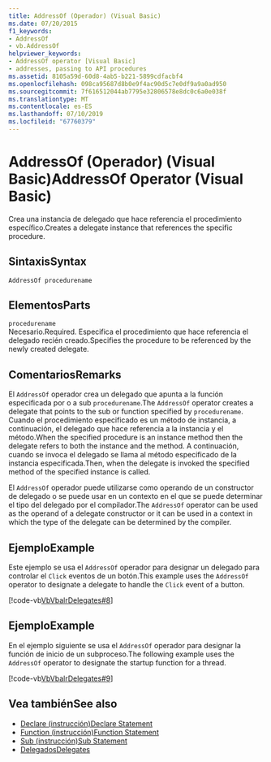 ```yaml
---
title: AddressOf (Operador) (Visual Basic)
ms.date: 07/20/2015
f1_keywords:
- AddressOf
- vb.AddressOf
helpviewer_keywords:
- AddressOf operator [Visual Basic]
- addresses, passing to API procedures
ms.assetid: 8105a59d-60d8-4ab5-b221-5899cdfacbf4
ms.openlocfilehash: 098ca95687d8b0e9f4ac90d5c7e0df9a9a0ad950
ms.sourcegitcommit: 7f616512044ab7795e32806578e8dc0c6a0e038f
ms.translationtype: MT
ms.contentlocale: es-ES
ms.lasthandoff: 07/10/2019
ms.locfileid: "67760379"
---
```

# <a name="addressof-operator-visual-basic"></a><span data-ttu-id="9b0c1-102">AddressOf (Operador) (Visual Basic)</span><span class="sxs-lookup"><span data-stu-id="9b0c1-102">AddressOf Operator (Visual Basic)</span></span>
<span data-ttu-id="9b0c1-103">Crea una instancia de delegado que hace referencia el procedimiento específico.</span><span class="sxs-lookup"><span data-stu-id="9b0c1-103">Creates a delegate instance that references the specific procedure.</span></span>  
  
## <a name="syntax"></a><span data-ttu-id="9b0c1-104">Sintaxis</span><span class="sxs-lookup"><span data-stu-id="9b0c1-104">Syntax</span></span>  
  
```  
AddressOf procedurename  
```  
  
## <a name="parts"></a><span data-ttu-id="9b0c1-105">Elementos</span><span class="sxs-lookup"><span data-stu-id="9b0c1-105">Parts</span></span>  
 `procedurename`  
 <span data-ttu-id="9b0c1-106">Necesario.</span><span class="sxs-lookup"><span data-stu-id="9b0c1-106">Required.</span></span> <span data-ttu-id="9b0c1-107">Especifica el procedimiento que hace referencia el delegado recién creado.</span><span class="sxs-lookup"><span data-stu-id="9b0c1-107">Specifies the procedure to be referenced by the newly created delegate.</span></span>  
  
## <a name="remarks"></a><span data-ttu-id="9b0c1-108">Comentarios</span><span class="sxs-lookup"><span data-stu-id="9b0c1-108">Remarks</span></span>  
 <span data-ttu-id="9b0c1-109">El `AddressOf` operador crea un delegado que apunta a la función especificada por o a sub `procedurename`.</span><span class="sxs-lookup"><span data-stu-id="9b0c1-109">The `AddressOf` operator creates a delegate that points to the sub or function specified by `procedurename`.</span></span> <span data-ttu-id="9b0c1-110">Cuando el procedimiento especificado es un método de instancia, a continuación, el delegado que hace referencia a la instancia y el método.</span><span class="sxs-lookup"><span data-stu-id="9b0c1-110">When the specified procedure is an instance method then the delegate refers to both the instance and the method.</span></span> <span data-ttu-id="9b0c1-111">A continuación, cuando se invoca el delegado se llama al método especificado de la instancia especificada.</span><span class="sxs-lookup"><span data-stu-id="9b0c1-111">Then, when the  delegate is invoked the specified method of the specified instance is called.</span></span>  
  
 <span data-ttu-id="9b0c1-112">El `AddressOf` operador puede utilizarse como operando de un constructor de delegado o se puede usar en un contexto en el que se puede determinar el tipo del delegado por el compilador.</span><span class="sxs-lookup"><span data-stu-id="9b0c1-112">The `AddressOf` operator can be used as the operand of a delegate constructor or it can be used in a context in which the type of the delegate can be determined by the compiler.</span></span>  
  
## <a name="example"></a><span data-ttu-id="9b0c1-113">Ejemplo</span><span class="sxs-lookup"><span data-stu-id="9b0c1-113">Example</span></span>  
 <span data-ttu-id="9b0c1-114">Este ejemplo se usa el `AddressOf` operador para designar un delegado para controlar el `Click` eventos de un botón.</span><span class="sxs-lookup"><span data-stu-id="9b0c1-114">This example uses the `AddressOf` operator to designate a delegate to handle the `Click` event of a button.</span></span>  
  
 [!code-vb[VbVbalrDelegates#8](~/samples/snippets/visualbasic/VS_Snippets_VBCSharp/VbVbalrDelegates/VB/Class1.vb#8)]  
  
## <a name="example"></a><span data-ttu-id="9b0c1-115">Ejemplo</span><span class="sxs-lookup"><span data-stu-id="9b0c1-115">Example</span></span>  
 <span data-ttu-id="9b0c1-116">En el ejemplo siguiente se usa el `AddressOf` operador para designar la función de inicio de un subproceso.</span><span class="sxs-lookup"><span data-stu-id="9b0c1-116">The following example uses the `AddressOf` operator to designate the startup function for a thread.</span></span>  
  
 [!code-vb[VbVbalrDelegates#9](~/samples/snippets/visualbasic/VS_Snippets_VBCSharp/VbVbalrDelegates/VB/Class1.vb#9)]  
  
## <a name="see-also"></a><span data-ttu-id="9b0c1-117">Vea también</span><span class="sxs-lookup"><span data-stu-id="9b0c1-117">See also</span></span>

- [<span data-ttu-id="9b0c1-118">Declare (instrucción)</span><span class="sxs-lookup"><span data-stu-id="9b0c1-118">Declare Statement</span></span>](../../../visual-basic/language-reference/statements/declare-statement.md)
- [<span data-ttu-id="9b0c1-119">Function (instrucción)</span><span class="sxs-lookup"><span data-stu-id="9b0c1-119">Function Statement</span></span>](../../../visual-basic/language-reference/statements/function-statement.md)
- [<span data-ttu-id="9b0c1-120">Sub (instrucción)</span><span class="sxs-lookup"><span data-stu-id="9b0c1-120">Sub Statement</span></span>](../../../visual-basic/language-reference/statements/sub-statement.md)
- [<span data-ttu-id="9b0c1-121">Delegados</span><span class="sxs-lookup"><span data-stu-id="9b0c1-121">Delegates</span></span>](../../../visual-basic/programming-guide/language-features/delegates/index.md)
